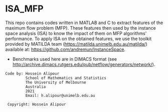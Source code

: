 # ISA_MFP
This repo contains codes written in MATLAB and C to extract features of the maximum flow problem (MFP). These features then used by the instance space analysis (ISA) to know the impact of them on MFP algorithms' performance. 
To apply ISA on the obtained features, we use the toolkit provided by MATILDA team (https://matilda.unimelb.edu.au/matilda/) available at: https://github.com/andremun/InstanceSpace.

* Benchmarks used here are in DIMACS format (see http://archive.dimacs.rutgers.edu/pub/netflow/generators/network/).

```
Code by: Hossein Alipour
         School of Mathematics and Statistics
         The University of Melbourne
         Australia
         2021
         Email: h.alipour@unimelb.edu.au
 
 Copyright: Hossein Alipour
 ```
